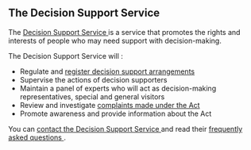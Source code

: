 ##  The Decision Support Service

The [ Decision Support Service ](https://decisionsupportservice.ie/) is a
service that promotes the rights and interests of people who may need support
with decision-making.

The Decision Support Service will :

  * Regulate and [ register decision support arrangements ](https://decisionsupportservice.ie/services/search-register)
  * Supervise the actions of decision supporters 
  * Maintain a panel of experts who will act as decision-making representatives, special and general visitors 
  * Review and investigate [ complaints made under the Act ](https://www.decisionsupportservice.ie/services/complaints)
  * Promote awareness and provide information about the Act 

You can [ contact the Decision Support Service
](https://decisionsupportservice.ie/contact-us) and read their [ frequently
asked questions ](https://decisionsupportservice.ie/faq) .
